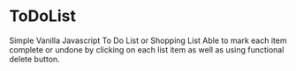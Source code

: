# ToDoList
Simple Vanilla Javascript To Do List or Shopping List
Able to mark each item complete or undone by clicking on each list item as well as using functional delete button. 
